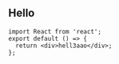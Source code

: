 ## Hello

<code src="./demo/index.tsx" ></code>

```tsx
import React from 'react';
export default () => {
  return <div>hell3aao</div>;
};
```
